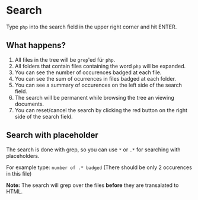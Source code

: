 # Search

Type `php` into the search field in the upper right corner and hit ENTER.

## What happens?

1. All files in the tree will be `grep`'ed für `php`.
2. All folders that contain files containing the word `php` will be expanded.
3. You can see the number of occurences badged at each file.
4. You can see the sum of ocurrences in files badged at each folder.
5. You can see a summary of occurences on the left side of the search field.
6. The search will be permanent while browsing the tree an viewing documents.
7. You can reset/cancel the search by clicking the red button on the right side of the search field.

## Search with placeholder

The search is done with grep, so you can use `*` or `.*` for searching with placeholders.

For example type: `number of .* badged` (There should be only 2 occurences in this file)

**Note:** The search will grep over the files __before__ they are transalated to HTML.
